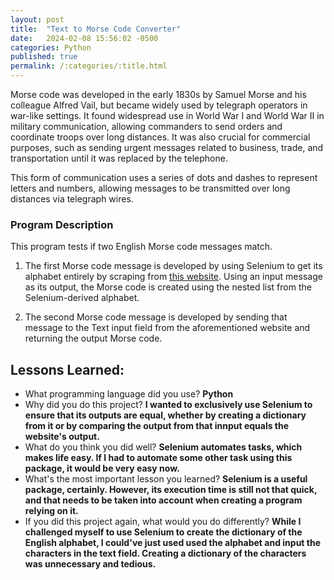```yaml
---
layout: post
title:  "Text to Morse Code Converter"
date:   2024-02-08 15:56:02 -0500
categories: Python
published: true
permalink: /:categories/:title.html
---
```


Morse code was developed in the early 1830s by Samuel Morse and his colleague Alfred Vail, but became widely used by telegraph operators in war-like settings. It found widespread use in World War I and World War II in military communication, allowing commanders to send orders and coordinate troops over long distances. It was also crucial for commercial purposes, such as sending urgent messages related to business, trade, and transportation until it was replaced by the telephone.

This form of communication uses a series of dots and dashes to represent letters and numbers, allowing messages to be transmitted over long distances via telegraph wires.

### Program Description

This program tests if two English Morse code messages match.

1. The first Morse code message is developed by using Selenium to get its alphabet entirely by scraping from [this website](https://morsedecoder.com/). Using an input message as its output, the Morse code is created using the nested list from the Selenium-derived alphabet.

2. The second Morse code message is developed by sending that message to the Text input field from the aforementioned website and returning the output Morse code.

<h2>Lessons Learned:</h2>

- What programming language did you use? **Python**
- Why did you do this project? **I wanted to exclusively use Selenium to ensure that its outputs are equal, whether by creating a dictionary from it or by comparing the output from that innput equals the website's output.**
- What do you think you did well? **Selenium automates tasks, which makes life easy. If I had to automate some other task using this package, it would be very easy now.**
- What's the most important lesson you learned? **Selenium is a useful package, certainly. However, its execution time is still not that quick, and that needs to be taken into account when creating a program relying on it.**
- If you did this project again, what would you do differently? **While I challenged myself to use Selenium to create the dictionary of the English alphabet, I could've just used used the alphabet and input the characters in the text field. Creating a dictionary of the characters was unnecessary and tedious.** 